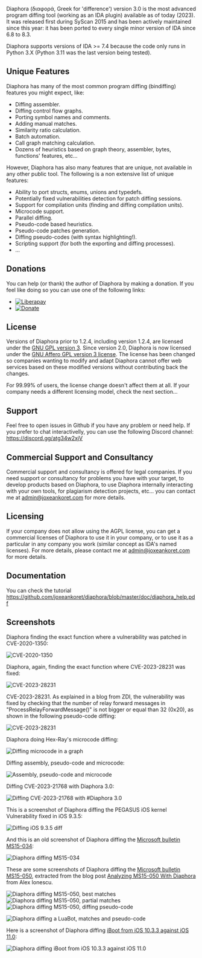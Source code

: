 Diaphora (διαφορά, Greek for 'difference') version 3.0 is the most advanced program diffing tool (working as an IDA plugin) available as of today (2023). It was released first during SyScan 2015 and has been actively maintained since this year: it has been ported to every single minor version of IDA since 6.8 to 8.3.

Diaphora supports versions of IDA >= 7.4 because the code only runs in Python 3.X (Python 3.11 was the last version being tested).

## Unique Features

Diaphora has many of the most common program diffing (bindiffing) features you might expect, like:

 * Diffing assembler.
 * Diffing control flow graphs.
 * Porting symbol names and comments.
 * Adding manual matches.
 * Similarity ratio calculation.
 * Batch automation.
 * Call graph matching calculation.
 * Dozens of heuristics based on graph theory, assembler, bytes, functions' features, etc...

However, Diaphora has also many features that are unique, not available in any other public tool. The following is a non extensive list of unique features:

 * Ability to port structs, enums, unions and typedefs.
 * Potentially fixed vulnerabilities detection for patch diffing sessions.
 * Support for compilation units (finding and diffing compilation units).
 * Microcode support.
 * Parallel diffing.
 * Pseudo-code based heuristics.
 * Pseudo-code patches generation.
 * Diffing pseudo-codes (with syntax highlighting!).
 * Scripting support (for both the exporting and diffing processes).
 * ...

## Donations

You can help (or thank) the author of Diaphora by making a donation. If you feel like doing so you can use one of the following links:

 * [![Liberapay](https://img.shields.io/liberapay/receives/diaphora.svg?logo=liberapay)](https://liberapay.com/Diaphora/donate)
 * [![Donate](https://img.shields.io/badge/Donate-PayPal-green.svg)](https://www.paypal.com/cgi-bin/webscr?cmd=_s-xclick&amp;hosted_button_id=68Z4H8SE7N64L)

## License

Versions of Diaphora prior to 1.2.4, including version 1.2.4, are licensed under the [GNU GPL version 3](https://www.gnu.org/licenses/gpl-3.0.html). Since version 2.0, Diaphora is now licensed under the [GNU Affero GPL version 3 license](https://www.gnu.org/licenses/agpl-3.0.html). The license has been changed so companies wanting to modify and adapt Diaphora cannot offer web services based on these modified versions without contributing back the changes.

For 99.99% of users, the license change doesn't affect them at all. If your company needs a different licensing model, check the next section...

## Support

Feel free to open issues in Github if you have any problem or need help. If you prefer to chat interactivelly, you can use the following Discord channel: https://discord.gg/atg34w2xjV

## Commercial Support and Consultancy

Commercial support and consultancy is offered for legal companies. If you need support or consultancy for problems you have with your target, to develop products based on Diaphora, to use Diaphora internally interacting with your own tools, for plagiarism detection projects, etc... you can contact me at admin@joxeankoret.com for more details.

## Licensing

If your company does not allow using the AGPL license, you can get a commercial licenses of Diaphora to use it in your company, or to use it as a particular in any company you work (similar concept as IDA's named licenses). For more details, please contact me at admin@joxeankoret.com for more details.

## Documentation

You can check the tutorial https://github.com/joxeankoret/diaphora/blob/master/doc/diaphora_help.pdf

## Screenshots

Diaphora finding the exact function where a vulnerability was patched in CVE-2020-1350:

![CVE-2020-1350](https://files.mastodon.social/media_attachments/files/110/313/141/968/158/099/original/607189c509ec1cc4.png)

Diaphora, again, finding the exact function where CVE-2023-28231 was fixed:

![CVE-2023-28231](https://files.mastodon.social/media_attachments/files/110/313/148/945/529/051/original/28e032f21be414a3.png)

CVE-2023-28231. As explained in a blog from ZDI, the vulnerability was fixed by checking that the number of relay forward messages in "ProcessRelayForwardMessage()" is not bigger or equal than 32 (0x20), as shown in the following pseudo-code diffing:

![CVE-2023-28231](https://files.mastodon.social/media_attachments/files/110/300/368/934/189/808/original/fe3392db2b8234e9.png)

Diaphora doing Hex-Ray's microcode diffing:

![Diffing microcode in a graph](https://files.mastodon.social/media_attachments/files/110/157/157/910/926/533/original/6c5975e15c378cb5.png)

Diffing assembly, pseudo-code and microcode:

![Assembly, pseudo-code and microcode](https://files.mastodon.social/media_attachments/files/110/102/237/646/074/440/original/4a816df5069691c3.png)

Diffing CVE-2023-21768 with Diaphora 3.0:

![Diffing CVE-2023-21768 with #Diaphora 3.0](https://files.mastodon.social/media_attachments/files/110/066/930/153/215/408/original/86b06ae90d57d5a1.png)

This is a screenshot of Diaphora diffing the PEGASUS iOS kernel Vulnerability fixed in iOS 9.3.5:

![Diffing iOS 9.3.5 diff](http://sektioneins.de/images/diaphora1.png)

And this is an old screenshot of Diaphora diffing the [Microsoft bulletin MS15-034](https://technet.microsoft.com/en-us/library/security/ms15-034.aspx):

![Diaphora diffing MS15-034](https://pbs.twimg.com/media/CCnruP_W0AA8ksc.png:large)

These are some screenshots of Diaphora diffing the [Microsoft bulletin MS15-050]( https://technet.microsoft.com/en-us/library/security/ms15-050.aspx), extracted from the blog post [Analyzing MS15-050 With Diaphora](http://www.alex-ionescu.com/?p=271) from Alex Ionescu.

![Diaphora diffing MS15-050, best matches](http://www.alex-ionescu.com/wp-content/uploads/diaphora2.png)
![Diaphora diffing MS15-050, partial matches](http://www.alex-ionescu.com/wp-content/uploads/diaphora3.png)
![Diaphora diffing MS15-050, diffing pseudo-code](http://www.alex-ionescu.com/wp-content/uploads/diaphora1.png)

![Diaphora diffing a LuaBot, matches and pseudo-code](https://1.bp.blogspot.com/-O5UjSOyjCgg/V5byA-ozXVI/AAAAAAAABaY/yRTMDTSD9zI0mSy4AsHN21ZYf_YvctnkwCLcB/s1600/evs-compile.png)


Here is a screenshot of Diaphora diffing [iBoot from iOS 10.3.3 against iOS 11.0](https://blog.matteyeux.com/hacking/2018/04/04/diaphora-diff-and-ida.html):

![Diaphora diffing iBoot from iOS 10.3.3 against iOS 11.0](https://blog.matteyeux.com/images/newgraph.PNG)
